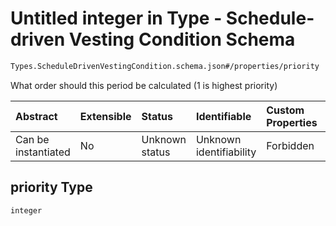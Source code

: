 # Untitled integer in Type - Schedule-driven Vesting Condition Schema

```txt
Types.ScheduleDrivenVestingCondition.schema.json#/properties/priority
```

What order should this period be calculated (1 is highest priority)

| Abstract            | Extensible | Status         | Identifiable            | Custom Properties | Additional Properties | Access Restrictions | Defined In                                                                                                                        |
| :------------------ | :--------- | :------------- | :---------------------- | :---------------- | :-------------------- | :------------------ | :-------------------------------------------------------------------------------------------------------------------------------- |
| Can be instantiated | No         | Unknown status | Unknown identifiability | Forbidden         | Allowed               | none                | [ScheduleDrivenVestingCondition.schema.json\*](../schema/types/ScheduleDrivenVestingCondition.schema.json "open original schema") |

## priority Type

`integer`
